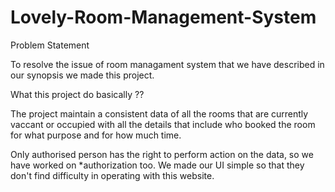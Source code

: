 # Lovely-Room-Management-System
Problem Statement

To resolve the issue of room managament system that we have described in our synopsis we made this project.

What this project do basically ??

The project maintain a consistent data of all the rooms that are currently vaccant or occupied with all the details that include who booked the room for what purpose and for how much time.

Only authorised person has the right to perform action on the data, so we have worked on *authorization too. We made our UI simple so that they don't find difficulty in operating with this website.
